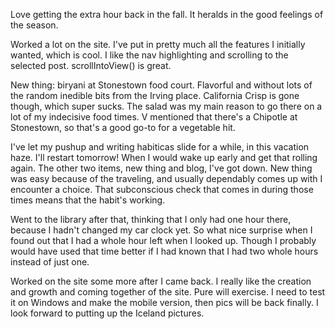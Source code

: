 Love getting the extra hour back in the fall. It heralds in the good feelings of the season.

Worked a lot on the site. I've put in pretty much all the features I initially wanted, which is cool. I like the nav highlighting and scrolling to the selected post. scrollIntoView() is great.

New thing: biryani at Stonestown food court. Flavorful and without lots of the random inedible bits from the Irving place. California Crisp is gone though, which super sucks. The salad was my main reason to go there on a lot of my indecisive food times. V mentioned that there's a Chipotle at Stonestown, so that's a good go-to for a vegetable hit.

I've let my pushup and writing habiticas slide for a while, in this vacation haze. I'll restart tomorrow! When I would wake up early and get that rolling again. The other two items, new thing and blog, I've got down. New thing was easy because of the traveling, and usually dependably comes up with I encounter a choice. That subconscious check that comes in during those times means that the habit's working.

Went to the library after that, thinking that I only had one hour there, because I hadn't changed my car clock yet. So what nice surprise when I found out that I had a whole hour left when I looked up. Though I probably would have used that time better if I had known that I had two whole hours instead of just one.

Worked on the site some more after I came back. I really like the creation and growth and coming together of the site. Pure will exercise. I need to test it on Windows and make the mobile version, then pics will be back finally. I look forward to putting up the Iceland pictures.
